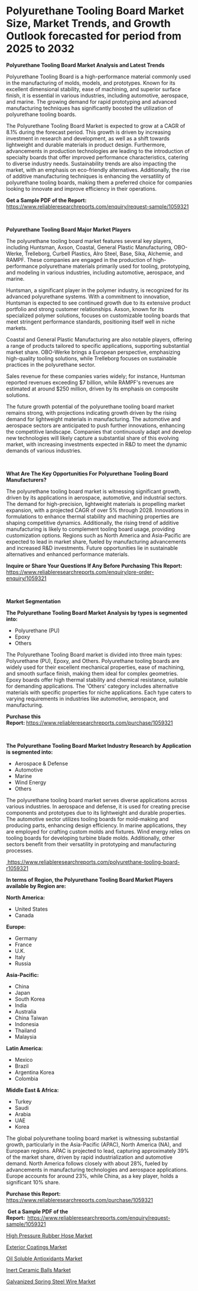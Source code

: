 <p><h1>Polyurethane Tooling Board Market Size, Market Trends, and Growth Outlook forecasted for period from 2025 to 2032</h1></p><p><strong>Polyurethane Tooling Board Market Analysis and Latest Trends</strong></p>
<p><p>Polyurethane Tooling Board is a high-performance material commonly used in the manufacturing of molds, models, and prototypes. Known for its excellent dimensional stability, ease of machining, and superior surface finish, it is essential in various industries, including automotive, aerospace, and marine. The growing demand for rapid prototyping and advanced manufacturing techniques has significantly boosted the utilization of polyurethane tooling boards.</p><p>The Polyurethane Tooling Board Market is expected to grow at a CAGR of 8.1% during the forecast period. This growth is driven by increasing investment in research and development, as well as a shift towards lightweight and durable materials in product design. Furthermore, advancements in production technologies are leading to the introduction of specialty boards that offer improved performance characteristics, catering to diverse industry needs. Sustainability trends are also impacting the market, with an emphasis on eco-friendly alternatives. Additionally, the rise of additive manufacturing techniques is enhancing the versatility of polyurethane tooling boards, making them a preferred choice for companies looking to innovate and improve efficiency in their operations.</p></p>
<p><strong>Get a Sample PDF of the Report:&nbsp;</strong> <a href="https://www.reliableresearchreports.com/enquiry/request-sample/1059321?utm_campaign=8&utm_medium=2&utm_source=Github&utm_content=ia&utm_term=02042025&utm_id=polyurethane-tooling-board">https://www.reliableresearchreports.com/enquiry/request-sample/1059321</a></p>
<p>&nbsp;</p>
<p><strong>Polyurethane Tooling Board Major Market Players</strong></p>
<p><p>The polyurethane tooling board market features several key players, including Huntsman, Axson, Coastal, General Plastic Manufacturing, OBO-Werke, Trelleborg, Curbell Plastics, Alro Steel, Base, Sika, Alchemie, and RAMPF. These companies are engaged in the production of high-performance polyurethane materials primarily used for tooling, prototyping, and modeling in various industries, including automotive, aerospace, and marine.</p><p>Huntsman, a significant player in the polymer industry, is recognized for its advanced polyurethane systems. With a commitment to innovation, Huntsman is expected to see continued growth due to its extensive product portfolio and strong customer relationships. Axson, known for its specialized polymer solutions, focuses on customizable tooling boards that meet stringent performance standards, positioning itself well in niche markets.</p><p>Coastal and General Plastic Manufacturing are also notable players, offering a range of products tailored to specific applications, supporting substantial market share. OBO-Werke brings a European perspective, emphasizing high-quality tooling solutions, while Trelleborg focuses on sustainable practices in the polyurethane sector.</p><p>Sales revenue for these companies varies widely; for instance, Huntsman reported revenues exceeding $7 billion, while RAMPF's revenues are estimated at around $250 million, driven by its emphasis on composite solutions.</p><p>The future growth potential of the polyurethane tooling board market remains strong, with projections indicating growth driven by the rising demand for lightweight materials in manufacturing. The automotive and aerospace sectors are anticipated to push further innovations, enhancing the competitive landscape. Companies that continuously adapt and develop new technologies will likely capture a substantial share of this evolving market, with increasing investments expected in R&D to meet the dynamic demands of various industries.</p></p>
<p>&nbsp;</p>
<p><strong>What Are The Key Opportunities For Polyurethane Tooling Board Manufacturers?</strong></p>
<p><p>The polyurethane tooling board market is witnessing significant growth, driven by its applications in aerospace, automotive, and industrial sectors. The demand for high-precision, lightweight materials is propelling market expansion, with a projected CAGR of over 5% through 2028. Innovations in formulations to enhance thermal stability and machining properties are shaping competitive dynamics. Additionally, the rising trend of additive manufacturing is likely to complement tooling board usage, providing customization options. Regions such as North America and Asia-Pacific are expected to lead in market share, fueled by manufacturing advancements and increased R&D investments. Future opportunities lie in sustainable alternatives and enhanced performance materials.</p></p>
<p><strong>Inquire or Share Your Questions If Any Before Purchasing This Report:</strong> <a href="https://www.reliableresearchreports.com/enquiry/pre-order-enquiry/1059321?utm_campaign=8&utm_medium=2&utm_source=Github&utm_content=ia&utm_term=02042025&utm_id=polyurethane-tooling-board">https://www.reliableresearchreports.com/enquiry/pre-order-enquiry/1059321</a></p>
<p>&nbsp;</p>
<p><strong>Market Segmentation</strong></p>
<p><strong>The Polyurethane Tooling Board Market Analysis by types is segmented into:</strong></p>
<p><ul><li>Polyurethane (PU)</li><li>Epoxy</li><li>Others</li></ul></p>
<p><p>The Polyurethane Tooling Board market is divided into three main types: Polyurethane (PU), Epoxy, and Others. Polyurethane tooling boards are widely used for their excellent mechanical properties, ease of machining, and smooth surface finish, making them ideal for complex geometries. Epoxy boards offer high thermal stability and chemical resistance, suitable for demanding applications. The 'Others' category includes alternative materials with specific properties for niche applications. Each type caters to varying requirements in industries like automotive, aerospace, and manufacturing.</p></p>
<p><strong>Purchase this Report:&nbsp;</strong><a href="https://www.reliableresearchreports.com/purchase/1059321?utm_campaign=8&utm_medium=2&utm_source=Github&utm_content=ia&utm_term=02042025&utm_id=polyurethane-tooling-board">https://www.reliableresearchreports.com/purchase/1059321</a></p>
<p>&nbsp;</p>
<p><strong>The Polyurethane Tooling Board Market Industry Research by Application is segmented into:</strong></p>
<p><ul><li>Aerospace & Defense</li><li>Automotive</li><li>Marine</li><li>Wind Energy</li><li>Others</li></ul></p>
<p><p>The polyurethane tooling board market serves diverse applications across various industries. In aerospace and defense, it is used for creating precise components and prototypes due to its lightweight and durable properties. The automotive sector utilizes tooling boards for mold-making and producing parts, enhancing design efficiency. In marine applications, they are employed for crafting custom molds and fixtures. Wind energy relies on tooling boards for developing turbine blade molds. Additionally, other sectors benefit from their versatility in prototyping and manufacturing processes.</p></p>
<p><a href="https://www.reliableresearchreports.com/polyurethane-tooling-board-r1059321?utm_campaign=8&utm_medium=2&utm_source=Github&utm_content=ia&utm_term=02042025&utm_id=polyurethane-tooling-board">&nbsp;https://www.reliableresearchreports.com/polyurethane-tooling-board-r1059321</a></p>
<p><strong>In terms of Region, the Polyurethane Tooling Board Market Players available by Region are:</strong></p>
<p>
    <p> <strong> North America: </strong>
        <ul>
            <li>United States</li>
            <li>Canada</li>
        </ul>
        </p> 
    <p> <strong> Europe: </strong>
        <ul>
            <li>Germany</li>
            <li>France</li>
            <li>U.K.</li>
            <li>Italy</li>
            <li>Russia</li>
        </ul>
        </p> 
    <p> <strong> Asia-Pacific: </strong>
        <ul>
            <li>China</li>
            <li>Japan</li>
            <li>South Korea</li>
            <li>India</li>
            <li>Australia</li>
            <li>China Taiwan</li>
            <li>Indonesia</li>
            <li>Thailand</li>
            <li>Malaysia</li>
        </ul>
        </p> 
    <p> <strong> Latin America: </strong>
        <ul>
            <li>Mexico</li>
            <li>Brazil</li>
            <li>Argentina Korea</li>
            <li>Colombia</li>
        </ul>
        </p> 
    <p> <strong> Middle East & Africa: </strong>
        <ul>
            <li>Turkey</li>
            <li>Saudi</li>
            <li>Arabia</li>
            <li>UAE</li>
            <li>Korea</li>
        </ul>
    </p>
    </p>
<p><p>The global polyurethane tooling board market is witnessing substantial growth, particularly in the Asia-Pacific (APAC), North America (NA), and European regions. APAC is projected to lead, capturing approximately 39% of the market share, driven by rapid industrialization and automotive demand. North America follows closely with about 28%, fueled by advancements in manufacturing technologies and aerospace applications. Europe accounts for around 23%, while China, as a key player, holds a significant 10% share.</p></p>
<p><strong>Purchase this Report: </strong><a href="https://www.reliableresearchreports.com/purchase/1059321?utm_campaign=8&utm_medium=2&utm_source=Github&utm_content=ia&utm_term=02042025&utm_id=polyurethane-tooling-board">https://www.reliableresearchreports.com/purchase/1059321</a></p>
<p>&nbsp;<strong>Get a Sample PDF of the Report:&nbsp;&nbsp;</strong><a href="https://www.reliableresearchreports.com/enquiry/request-sample/1059321?utm_campaign=8&utm_medium=2&utm_source=Github&utm_content=ia&utm_term=02042025&utm_id=polyurethane-tooling-board">https://www.reliableresearchreports.com/enquiry/request-sample/1059321</a></p>
<p><strong></strong></p>
<p><p><a href="https://github.com/lugnabirue/Market-Research-Report-List-1/blob/main/high-pressure-rubber-hose-market.md?utm_campaign=8&utm_medium=2&utm_source=Github&utm_content=ia&utm_term=02042025&utm_id=polyurethane-tooling-board">High Pressure Rubber Hose Market</a></p><p><a href="https://github.com/gakpasulgun/Market-Research-Report-List-1/blob/main/exterior-coatings-market.md?utm_campaign=8&utm_medium=2&utm_source=Github&utm_content=ia&utm_term=02042025&utm_id=polyurethane-tooling-board">Exterior Coatings Market</a></p><p><a href="https://github.com/kitkaeberz5z/Market-Research-Report-List-1/blob/main/oil-soluble-antioxidants-market.md?utm_campaign=8&utm_medium=2&utm_source=Github&utm_content=ia&utm_term=02042025&utm_id=polyurethane-tooling-board">Oil Soluble Antioxidants Market</a></p><p><a href="https://github.com/snelldimkeod/Market-Research-Report-List-1/blob/main/inert-ceramic-balls-market.md?utm_campaign=8&utm_medium=2&utm_source=Github&utm_content=ia&utm_term=02042025&utm_id=polyurethane-tooling-board">Inert Ceramic Balls Market</a></p><p><a href="https://github.com/shpirttangim48/Market-Research-Report-List-1/blob/main/galvanized-spring-steel-wire-market.md?utm_campaign=8&utm_medium=2&utm_source=Github&utm_content=ia&utm_term=02042025&utm_id=polyurethane-tooling-board">Galvanized Spring Steel Wire Market</a></p></p>